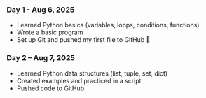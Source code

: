 ### Day 1 - Aug 6, 2025
- Learned Python basics (variables, loops, conditions, functions)
- Wrote a basic program
- Set up Git and pushed my first file to GitHub 🚀

### Day 2 – Aug 7, 2025
- Learned Python data structures (list, tuple, set, dict)
- Created examples and practiced in a script
- Pushed code to GitHub


